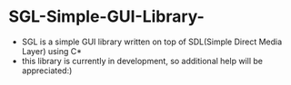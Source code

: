 # SGL-Simple-GUI-Library-

* SGL is a simple GUI library written on top of SDL(Simple Direct Media Layer) using C*
* this library is currently in development, so additional help will be appreciated:)
